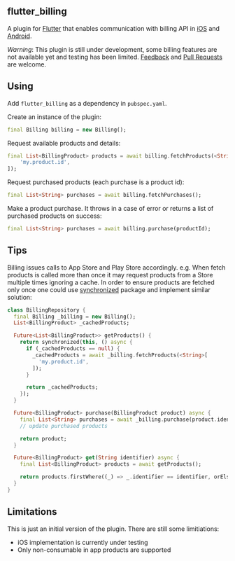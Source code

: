 ## flutter_billing

A plugin for [Flutter](https://flutter.io) that enables communication with billing API in 
[iOS](https://developer.apple.com/in-app-purchase/) and 
[Android](https://developer.android.com/google/play/billing/billing_integrate.html).

*Warning*: This plugin is still under development, some billing features are not available yet and
testing has been limited.
[Feedback](https://github.com/VolodymyrLykhonis/flutter_billing/issues) and
[Pull Requests](https://github.com/VolodymyrLykhonis/flutter_billing/pulls) are welcome.

## Using
Add `flutter_billing` as a dependency in `pubspec.yaml`.

Create an instance of the plugin:
```dart
final Billing billing = new Billing();
```

Request available products and details:
```dart
final List<BillingProduct> products = await billing.fetchProducts(<String>[
    'my.product.id',
]);
```

Request purchased products (each purchase is a product id):
```dart
final List<String> purchases = await billing.fetchPurchases();
```

Make a product purchase. It throws in a case of error or returns a list of purchased products on success:
```dart
final List<String> purchases = await billing.purchase(productId);
```

## Tips

Billing issues calls to App Store and Play Store accordingly. e.g. When fetch products is called more 
than once it may request products from a Store multiple times ignoring a cache. In order to ensure products are
fetched only once one could use [synchronized](https://pub.dartlang.org/packages/synchronized) package and implement
similar solution:

```dart
class BillingRepository {
  final Billing _billing = new Billing();
  List<BillingProduct> _cachedProducts;

  Future<List<BillingProduct>> getProducts() {
    return synchronized(this, () async {
      if (_cachedProducts == null) {
        _cachedProducts = await _billing.fetchProducts(<String>[
          'my.product.id',
        ]);
      }

      return _cachedProducts;
    });
  }

  Future<BillingProduct> purchase(BillingProduct product) async {
    final List<String> purchases = await _billing.purchase(product.identifier);
    // update purchased products

    return product;
  }

  Future<BillingProduct> get(String identifier) async {
    final List<BillingProduct> products = await getProducts();

    return products.firstWhere((_) => _.identifier == identifier, orElse: () => null);
  }
}
```

## Limitations

This is just an initial version of the plugin. There are still some limitiations:

- iOS implementation is currently under testing
- Only non-consumable in app products are supported
